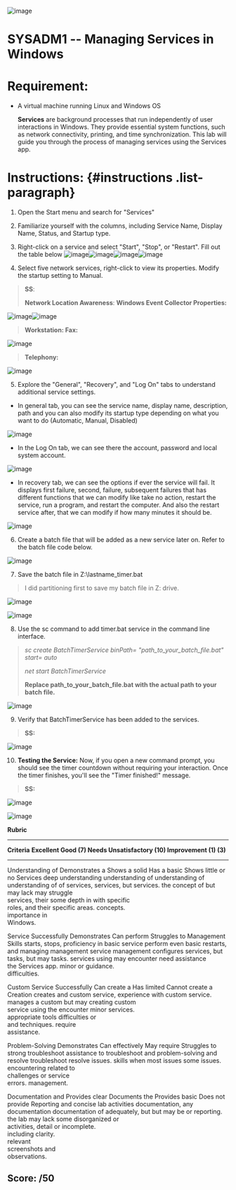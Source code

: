 ![image](https://github.com/user-attachments/assets/fa9ac964-5768-4a7d-887b-b0295a51fbd7)


# SYSADM1 -- Managing Services in Windows

# Requirement: 

-   A virtual machine running Linux and Windows OS

    **Services** are background processes that run independently of user
    interactions in Windows. They provide essential system functions,
    such as network connectivity, printing, and time synchronization.
    This lab will guide you through the process of managing services
    using the Services app.

# Instructions:  {#instructions .list-paragraph}

1.  Open the Start menu and search for \"Services\"

2.  Familiarize yourself with the columns, including Service Name,
    Display Name, Status, and Startup type.

3.  Right-click on a service and select \"Start\", \"Stop\", or
    \"Restart\". Fill out the table below
![image](https://github.com/user-attachments/assets/04d6bfeb-92ca-40b8-b8f4-6f9f0b7ae0b4)![image](https://github.com/user-attachments/assets/41a0408c-c3e5-465e-9408-0c139d1baa2d)![image](https://github.com/user-attachments/assets/b0befa7c-e2e2-422c-9ceb-0866bc80831b)![image](https://github.com/user-attachments/assets/bcabebc3-67e8-4032-9600-f8cf5039643f)





4.  Select five network services, right-click to view its properties.
    Modify the startup setting to Manual.

> **SS**:
>
> **Network Location Awareness**: **Windows Event Collector
> Properties:**
>
![image](https://github.com/user-attachments/assets/725f2687-17b0-410f-9f3f-12b5bb5659ef)![image](https://github.com/user-attachments/assets/9fda7ccb-cb87-4918-9748-9afbe0e11e11)


>
> **Workstation: Fax:**
>
![image](https://github.com/user-attachments/assets/4e6e5513-719a-460c-a514-8f7790a9f6ea)

>
> **Telephony:**
>
![image](https://github.com/user-attachments/assets/8465dc80-4c69-4409-8933-0dad574e083e)



5.  Explore the \"General\", \"Recovery\", and \"Log On\" tabs to
    understand additional service settings.

-   In general tab, you can see the service name, display name,
    description, path and you can also modify its startup type depending
    on what you want to do (Automatic, Manual, Disabled)

![image](https://github.com/user-attachments/assets/e8fc7849-ea2d-48eb-9db0-d4fe593203cb)


-   In the Log On tab, we can see there the account, password and local
    system account.

![image](https://github.com/user-attachments/assets/f042ee29-45f5-4519-bf6d-9c1abba4c80f)


-   In recovery tab, we can see the options if ever the service will
    fail. It displays first failure, second, failure, subsequent
    failures that has different functions that we can modify like take
    no action, restart the service, run a program, and restart the
    computer. And also the restart service after, that we can modify if
    how many minutes it should be.

![image](https://github.com/user-attachments/assets/fcdea9a4-99d3-4174-b591-1aea0b25ebb1)


6.  Create a batch file that will be added as a new service later on.
    Refer to the batch file code below.

![image](https://github.com/user-attachments/assets/3080931b-8de3-4c9d-a641-f2ce4c11482f)


7.  Save the batch file in Z:\\lastname_timer.bat

> I did partitioning first to save my batch file in Z: drive.
>
![image](https://github.com/user-attachments/assets/2b73da1c-4fb8-47cf-b40e-4a3f18d20a1f)

>
![image](https://github.com/user-attachments/assets/6ee7af0a-e65a-431c-a9bf-1624b83205c4)


8.  Use the sc command to add timer.bat service in the command line
    interface.

> *sc create BatchTimerService binPath=
> &quot;path_to_your_batch_file.bat&quot; start= auto*
>
> *net start BatchTimerService*
>
> **Replace path_to_your_batch_file.bat with the actual path to your
> batch file.**
>
![image](https://github.com/user-attachments/assets/7757ef3a-575d-4592-920c-c16e8ee68791)


9.  Verify that BatchTimerService has been added to the services.

> **SS:**
>
![image](https://github.com/user-attachments/assets/fed487bd-8e57-43d3-b422-f64b769ab199)

10. **Testing the Service:** Now, if you open a new command prompt, you
    should see the timer countdown without requiring your interaction.
    Once the timer finishes, you\'ll see the \"Timer finished!\"
    message.

> **SS:**
>
![image](https://github.com/user-attachments/assets/c46270ca-12a3-457b-a6b1-ac818d8eb4af)

>
![image](https://github.com/user-attachments/assets/a7c43199-8745-44dd-9732-6d5577ad9842)


**Rubric**

  ---------------------------------------------------------------------------------------
  **Criteria**      **Excellent       **Good (7)**    **Needs          **Unsatisfactory
                    (10)**                            Improvement      (1)**
                                                      (3)**            
  ----------------- ----------------- --------------- ---------------- ------------------
  Understanding of  Demonstrates a    Shows a solid   Has a basic      Shows little or no
  Services          deep              understanding   understanding of understanding of
                    understanding of  of services,    services, but    services.
                    the concept of    but may lack    may struggle     
                    services, their   some depth in   with specific    
                    roles, and their  specific areas. concepts.        
                    importance in                                      
                    Windows.                                           

  Service           Successfully      Demonstrates    Can perform      Struggles to
  Management Skills starts, stops,    proficiency in  basic service    perform even basic
                    restarts, and     managing        management       service management
                    configures        services, but   tasks, but may   tasks.
                    services using    may encounter   need assistance  
                    the Services app. minor           or guidance.     
                                      difficulties.                    

  Custom Service    Successfully      Can create a    Has limited      Cannot create a
  Creation          creates and       custom service, experience with  custom service.
                    manages a custom  but may         creating custom  
                    service using the encounter minor services.        
                    appropriate tools difficulties or                  
                    and techniques.   require                          
                                      assistance.                      

  Problem-Solving   Demonstrates      Can effectively May require      Struggles to
                    strong            troubleshoot    assistance to    troubleshoot and
                    problem-solving   and resolve     troubleshoot     resolve issues.
                    skills when       most issues     some issues.     
                    encountering      related to                       
                    challenges or     service                          
                    errors.           management.                      

  Documentation and Provides clear    Documents the   Provides basic   Does not provide
  Reporting         and concise       lab activities  documentation,   any documentation
                    documentation of  adequately, but but may be       or reporting.
                    the lab           may lack some   disorganized or  
                    activities,       detail or       incomplete.      
                    including         clarity.                         
                    relevant                                           
                    screenshots and                                    
                    observations.                                      

  **Score:**        **/50**                                            
  ---------------------------------------------------------------------------------------

